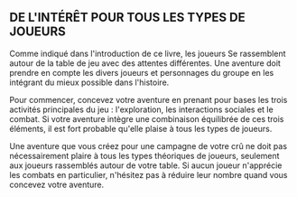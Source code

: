 ## DE L'INTÉRÊT POUR TOUS LES TYPES DE JOUEURS

Comme indiqué dans l'introduction de ce livre, les joueurs
Se rassemblent autour de la table de jeu avec des attentes
différentes. Une aventure doit prendre en compte les divers
joueurs et personnages du groupe en les intégrant du mieux
possible dans l'histoire.

Pour commencer, concevez votre aventure en prenant
pour bases les trois activités principales du jeu : l'exploration,
les interactions sociales et le combat. Si votre aventure
intègre une combinaison équilibrée de ces trois éléments, il
est fort probable qu'elle plaise à tous les types de joueurs.

Une aventure que vous créez pour une campagne de
votre crû ne doit pas nécessairement plaire à tous les types
théoriques de joueurs, seulement aux joueurs rassemblés
autour de votre table. Si aucun joueur n'apprécie les combats
en particulier, n'hésitez pas à réduire leur nombre quand
vous concevez votre aventure.
